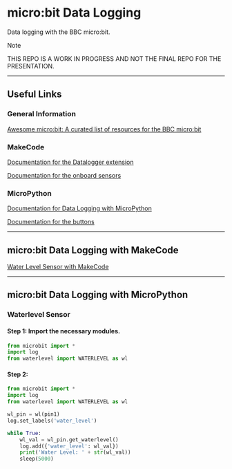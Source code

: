 # micro:bit Data Logging
Data logging with the BBC micro:bit. 

> [!NOTE]
> THIS REPO IS A WORK IN PROGRESS AND NOT THE FINAL REPO FOR THE PRESENTATION.

---





## Useful Links

### General Information

[Awesome micro:bit: A curated list of resources for the BBC micro:bit](https://github.com/carlosperate/awesome-microbit)

### MakeCode

[Documentation for the Datalogger extension](https://makecode.microbit.org/reference/datalogger)

[Documentation for the onboard sensors](https://makecode.microbit.org/reference/input)

### MicroPython

[Documentation for Data Logging with MicroPython](https://microbit-micropython.readthedocs.io/en/v2-docs/log.html)

[Documentation for the buttons](https://microbit-micropython.readthedocs.io/en/v2-docs/button.html)

---

## micro:bit Data Logging with MakeCode

[Water Level Sensor with MakeCode](files/waterlevel-makecode.md)

---

## micro:bit Data Logging with MicroPython

### Waterlevel Sensor

#### Step 1: Import the necessary modules.

```python
from microbit import *
import log
from waterlevel import WATERLEVEL as wl
```

#### Step 2: 



```python
from microbit import *
import log
from waterlevel import WATERLEVEL as wl

wl_pin = wl(pin1)
log.set_labels('water_level')

while True:
    wl_val = wl_pin.get_waterlevel()
    log.add({'water_level': wl_val})
    print('Water Level: ' + str(wl_val))
    sleep(5000)
```

